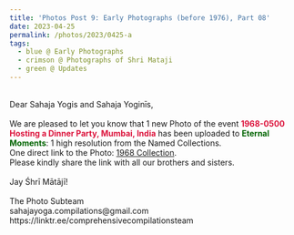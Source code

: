 ```yaml
---
title: 'Photos Post 9: Early Photographs (before 1976), Part 08'
date: 2023-04-25
permalink: /photos/2023/0425-a
tags:
  - blue @ Early Photographs
  - crimson @ Photographs of Shri Mataji
  - green @ Updates
---
```


<p>
<br>
Dear Sahaja Yogis and Sahaja Yoginīs,<br>
<br>
We are pleased to let you know that 1 new Photo of the event <font color="Crimson"><b>1968-0500 Hosting a Dinner Party, Mumbai, India</b></font> has been uploaded to <font color="DarkGreen"><b>Eternal Moments</b></font>: 1 high resolution from the Named Collections.<br>
One direct link to the Photo: <a href="https://eternalmoments.smugmug.com/Collections/Mrs-Kalpana-Srivastava-Collection/1968/"> 1968 Collection</a>.<br>
Please kindly share the link with all our brothers and sisters.<br>

<br>
Jay Śhrī Mātājī!<br>
<br>
The Photo Subteam<br>
sahajayoga.compilations@gmail.com<br>
https://linktr.ee/comprehensivecompilationsteam<br>
</p>
